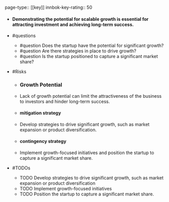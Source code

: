 page-type:: [[key]]
innbok-key-rating:: 50
- #### Demonstrating the potential for scalable growth is essential for attracting investment and achieving long-term success.
- #questions
  - #question Does the startup have the potential for significant growth?
  - #question Are there strategies in place to drive growth?
  - #question Is the startup positioned to capture a significant market share?
- #Risks

  - ### Growth Potential
  - Lack of growth potential can limit the attractiveness of the business to investors and hinder long-term success.
  - #### mitigation strategy
  - Develop strategies to drive significant growth, such as market expansion or product diversification.
  - #### contingency strategy
  - Implement growth-focused initiatives and position the startup to capture a significant market share.
- #TODOs
  - TODO Develop strategies to drive significant growth, such as market expansion or product diversification
  - TODO  Implement growth-focused initiatives
  - TODO  Position the startup to capture a significant market share.



